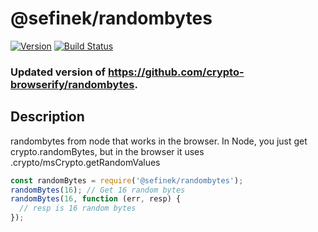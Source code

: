 # @sefinek/randombytes

[![Version](http://img.shields.io/npm/v/randombytes.svg)](https://www.npmjs.org/package/randombytes) [![Build Status](https://travis-ci.org/crypto-browserify/randombytes.svg?branch=master)](https://travis-ci.org/crypto-browserify/randombytes)

### Updated version of https://github.com/crypto-browserify/randombytes.

## Description
randombytes from node that works in the browser. In Node, you just get crypto.randomBytes, but in the browser it uses .crypto/msCrypto.getRandomValues

```js
const randomBytes = require('@sefinek/randombytes');
randomBytes(16); // Get 16 random bytes
randomBytes(16, function (err, resp) {
  // resp is 16 random bytes
});
```